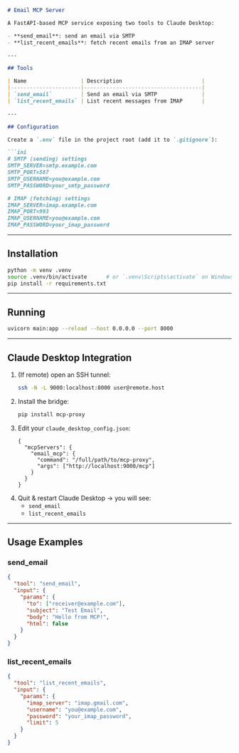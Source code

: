 ```markdown
# Email MCP Server

A FastAPI-based MCP service exposing two tools to Claude Desktop:

- **send_email**: send an email via SMTP  
- **list_recent_emails**: fetch recent emails from an IMAP server  

---

## Tools

| Name                 | Description                         |
|----------------------|-------------------------------------|
| `send_email`         | Send an email via SMTP              |
| `list_recent_emails` | List recent messages from IMAP      |

---

## Configuration

Create a `.env` file in the project root (add it to `.gitignore`):

```ini
# SMTP (sending) settings
SMTP_SERVER=smtp.example.com
SMTP_PORT=587
SMTP_USERNAME=you@example.com
SMTP_PASSWORD=your_smtp_password

# IMAP (fetching) settings
IMAP_SERVER=imap.example.com
IMAP_PORT=993
IMAP_USERNAME=you@example.com
IMAP_PASSWORD=your_imap_password
```

---

## Installation

```bash
python -m venv .venv
source .venv/bin/activate      # or `.venv\Scripts\activate` on Windows
pip install -r requirements.txt

```

---

## Running

```bash
uvicorn main:app --reload --host 0.0.0.0 --port 8000
```

---

## Claude Desktop Integration

1. (If remote) open an SSH tunnel:
   ```bash
   ssh -N -L 9000:localhost:8000 user@remote.host
   ```
2. Install the bridge:
   ```bash
   pip install mcp-proxy
   ```
3. Edit your `claude_desktop_config.json`:
   ```jsonc
   {
     "mcpServers": {
       "email_mcp": {
         "command": "/full/path/to/mcp-proxy",
         "args": ["http://localhost:9000/mcp"]
       }
     }
   }
   ```
4. Quit & restart Claude Desktop → you will see:
   - `send_email`
   - `list_recent_emails`

---

## Usage Examples

### send_email

```json
{
  "tool": "send_email",
  "input": {
    "params": {
      "to": ["receiver@example.com"],
      "subject": "Test Email",
      "body": "Hello from MCP!",
      "html": false
    }
  }
}
```

### list_recent_emails

```json
{
  "tool": "list_recent_emails",
  "input": {
    "params": {
      "imap_server": "imap.gmail.com",
      "username": "you@example.com",
      "password": "your_imap_password",
      "limit": 5
    }
  }
}
```
```